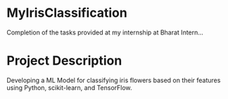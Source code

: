 # MyIrisClassification
Completion of the tasks provided at my internship at Bharat Intern...
# Project Description
Developing a ML Model for classifying iris flowers based on their features using Python, scikit-learn, and TensorFlow.
